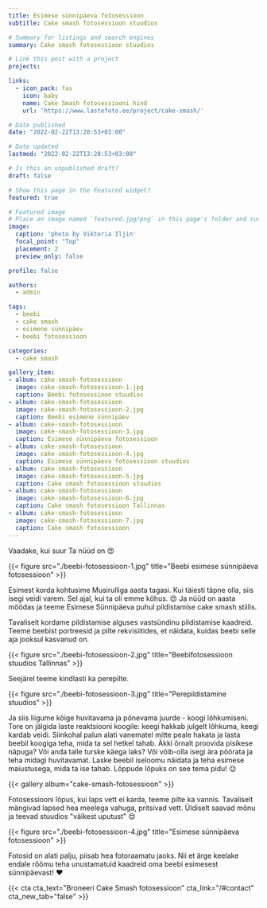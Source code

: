 ```yaml
---
title: Esimese sünnipäeva fotosessioon
subtitle: Cake smash fotosessioon stuudios

# Summary for listings and search engines
summary: Cake smash fotosessioon stuudios

# Link this post with a project
projects:

links:
  - icon_pack: fas
    icon: baby
    name: Cake Smash fotosessiooni hind
    url: 'https://www.lastefoto.ee/project/cake-smash/'

# Date published
date: "2022-02-22T13:20:53+03:00"

# Date updated
lastmod: "2022-02-22T13:20:53+03:00"

# Is this an unpublished draft?
draft: false

# Show this page in the Featured widget?
featured: true

# Featured image
# Place an image named `featured.jpg/png` in this page's folder and customize its options here.
image:
  caption: 'photo by Viktoria Iljin'
  focal_point: "Top"
  placement: 2
  preview_only: false

profile: false

authors:
  - admin

tags:
  - beebi
  - cake smash
  - esimene sünnipäev
  - beebi fotosessioon

categories:
  - cake smash

gallery_item:
- album: cake-smash-fotosessioon
  image: cake-smash-fotosessioon-1.jpg
  caption: Beebi fotosessioon stuudios
- album: cake-smash-fotosessioon
  image: cake-smash-fotosessioon-2.jpg
  caption: Beebi esimene sünnipäev
- album: cake-smash-fotosessioon
  image: cake-smash-fotosessioon-3.jpg
  caption: Esimese sünnipäeva fotosessioon
- album: cake-smash-fotosessioon
  image: cake-smash-fotosessioon-4.jpg
  caption: Esimese sünnipäeva fotosessioon stuudios
- album: cake-smash-fotosessioon
  image: cake-smash-fotosessioon-5.jpg
  caption: Cake smash fotosessioon stuudios
- album: cake-smash-fotosessioon
  image: cake-smash-fotosessioon-6.jpg
  caption: Cake smash fotosessioon Tallinnas 
- album: cake-smash-fotosessioon
  image: cake-smash-fotosessioon-7.jpg
  caption: Cake smash fotosessioon
---
```

Vaadake, kui suur Ta nüüd on 😍

{{< figure src="./beebi-fotosessioon-1.jpg" title="Beebi esimese sünnipäeva fotosessioon" >}}

Esimest korda kohtusime Musirulliga aasta tagasi. Kui täiesti täpne olla, siis isegi veidi varem. Sel ajal, kui ta oli emme kõhus. 😍 Ja nüüd on aasta möödas ja teeme Esimese Sünnipäeva puhul pildistamise cake smash stiilis.

Tavaliselt kordame pildistamise alguses vastsündinu pildistamise kaadreid. Teeme beebist portreesid ja pilte rekvisiitides, et näidata, kuidas beebi selle aja jooksul kasvanud on.

{{< figure src="./beebi-fotosessioon-2.jpg" title="Beebifotosessioon stuudios Tallinnas" >}}

Seejärel teeme kindlasti ka perepilte.

{{< figure src="./beebi-fotosessioon-3.jpg" title="Perepildistamine stuudios" >}}

Ja siis liigume kõige huvitavama ja põnevama juurde - koogi lõhkumiseni. Tore on jälgida laste reaktsiooni koogile: keegi hakkab julgelt lõhkuma, keegi kardab veidi. Siinkohal palun alati vanematel mitte peale hakata ja lasta beebil koogiga teha, mida ta sel hetkel tahab. Äkki õrnalt proovida pisikese näpuga? Või anda talle turske käega laks? Või võib-olla isegi ära pöörata ja teha midagi huvitavamat. Laske beebil iseloomu näidata ja teha esimese maiustusega, mida ta ise tahab. Lõppude lõpuks on see tema pidu! 😉

{{< gallery album="cake-smash-fotosessioon" >}}

Fotosessiooni lõpus, kui laps vett ei karda, teeme pilte ka vannis. Tavaliselt mängivad lapsed hea meelega vahuga, pritsivad vett. Üldiselt saavad mõnu ja teevad stuudios "väikest uputust" 😍

{{< figure src="./beebi-fotosessioon-4.jpg" title="Esimese sünnipäeva fotosessioon" >}}

Fotosid on alati palju, piisab hea fotoraamatu jaoks. Nii et ärge keelake endale rõõmu teha unustamatuid kaadreid oma beebi esimesest sünnipäevast! ❤️

{{< cta cta_text="Broneeri Cake Smash fotosessioon" cta_link="/#contact" cta_new_tab="false" >}}